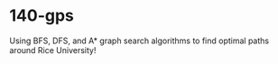 # 140-gps

Using BFS, DFS, and A* graph search algorithms to find optimal paths around Rice University!
